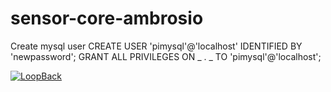 # sensor-core-ambrosio

Create mysql user
CREATE USER 'pimysql'@'localhost' IDENTIFIED BY 'newpassword';
GRANT ALL PRIVILEGES ON _ . _ TO 'pimysql'@'localhost';

[![LoopBack](<https://github.com/strongloop/loopback-next/raw/master/docs/site/imgs/branding/Powered-by-LoopBack-Badge-(blue)-@2x.png>)](http://loopback.io/)
